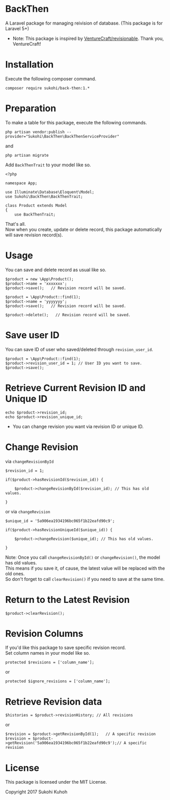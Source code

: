 # BackThen
A Laravel package for managing reivision of database.
(This package is for Laravel 5+)

* Note: This package is inspired by [VentureCraft/revisionable](https://github.com/VentureCraft/revisionable). Thank you, VentureCraft!

# Installation

Execute the following composer command.

    composer require sukohi/back-then:1.*

# Preparation

To make a table for this package, execute the following commands.

    php artisan vendor:publish --provider="Sukohi\BackThen\BackThenServiceProvider"

and

    php artisan migrate

Add `BackThenTrait` to your model like so.

    <?php
    
    namespace App;
    
    use Illuminate\Database\Eloquent\Model;
    use Sukohi\BackThen\BackThenTrait;
    
    class Product extends Model
    {
        use BackThenTrait;

That's all.  
Now when you create, update or delete record, this package automatically will save revision record(s).

# Usage

You can save and delete record as usual like so.
    
    $product = new \App\Product();
    $product->name = 'xxxxxxx';
    $product->save();   // Revision record will be saved.
    
    $product = \App\Product::find(1);
    $product->name = 'yyyyyyy';
    $product->save();   // Revision record will be saved.
    
    $product->delete();   // Revision record will be saved.

# Save user ID

You can save ID of user who saved/deleted through `revision_user_id`.

    $product = \App\Product::find(1);
    $product->revision_user_id = 1; // User ID you want to save.
    $product->save();

# Retrieve Current Revision ID and Unique ID

    echo $product->revision_id;
    echo $product->revision_unique_id;

* You can change revision you want via revision ID or unique ID.

# Change Revision

via `changeRevisionById`

    $revision_id = 1;

    if($product->hasRevisionId($revision_id)) {

        $product->changeRevisionById($revision_id); // This has old values.

    }

or via `changeRevision`  

    $unique_id = '5a906ea1934196bc065f1b22eafd90c9';

    if($product->hasRevisionUniqueId($unique_id)) {

        $product->changeRevision($unique_id); // This has old values.

    }

Note: Once you call `changeRevisionById()` or `changeRevision()`, the model has old values.  
This means if you save it, of cause, the latest value will be replaced with the old ones.  
So don't forget to call `clearRevision()` if you need to save at the same time.

# Return to the Latest Revision

    $product->clearRevision();

# Revision Columns

If you'd like this package to save specific revision record.  
Set column names in your model like so.

    protected $revisions = ['column_name'];
    
or  
    
    protected $ignore_revisions = ['column_name'];

# Retrieve Revision data

    $histories = $product->revisionHistory; // All revisions

or  

    $revision = $product->getRevisionById(1);   // A specific revision
    $revision = $product->getRevision('5a906ea1934196bc065f1b22eafd90c9');// A specific revision

# License

This package is licensed under the MIT License.

Copyright 2017 Sukohi Kuhoh